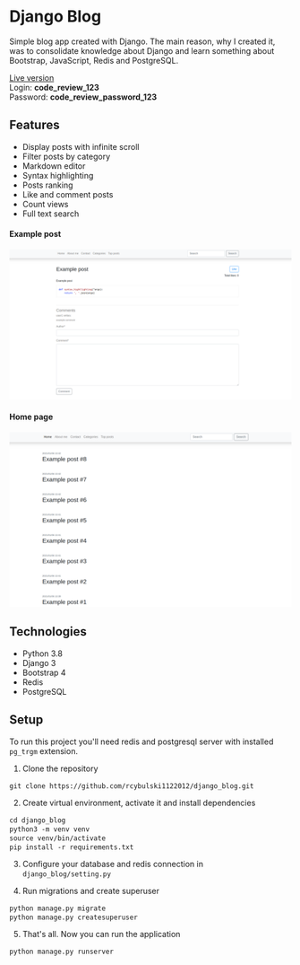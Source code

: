 # Django Blog
Simple blog app created with Django. The main reason, why I created it, was to consolidate knowledge
about Django and learn something about Bootstrap, JavaScript, Redis and PostgreSQL.

[Live version](https://rcybulski.herokuapp.com/)  
Login: **code_review_123**  
Password: **code_review_password_123**


## Features
* Display posts with infinite scroll
* Filter posts by category
* Markdown editor
* Syntax highlighting
* Posts ranking
* Like and comment posts
* Count views
* Full text search

#### Example post
![example post](https://raw.githubusercontent.com/rcybulski1122012/django_blog/media/readme_images/example_post.png)

#### Home page
![home page](https://raw.githubusercontent.com/rcybulski1122012/django_blog/media/readme_images/home_page.png)

## Technologies
* Python 3.8
* Django 3
* Bootstrap 4
* Redis
* PostgreSQL

## Setup
To run this project you'll need redis and postgresql server with installed
`pg_trgm` extension.
1. Clone the repository
```
git clone https://github.com/rcybulski1122012/django_blog.git
```
2. Create virtual environment, activate it and install dependencies
```
cd django_blog
python3 -m venv venv
source venv/bin/activate
pip install -r requirements.txt
```

3. Configure your database and redis connection in `django_blog/setting.py` 
   
4. Run migrations and create superuser
```
python manage.py migrate
python manage.py createsuperuser
```

5. That's all. Now you can run the application
```
python manage.py runserver
```